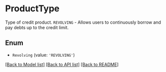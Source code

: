 # ProductType

Type of credit product.  `REVOLVING` - Allows users to continuously borrow and pay debts up to the credit limit.

## Enum

* `Revolving` (value: `'REVOLVING'`)

[[Back to Model list]](../README.md#documentation-for-models) [[Back to API list]](../README.md#documentation-for-api-endpoints) [[Back to README]](../README.md)
